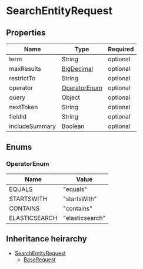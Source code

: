 

# SearchEntityRequest

## Properties

Name | Type | Required
-------- | -------- | --------
term | String | optional
maxResults | [BigDecimal](BigDecimal.md) | optional
restrictTo | String | optional
operator | [OperatorEnum](#OperatorEnum) | optional
query | Object | optional
nextToken | String | optional
fieldId | String | optional
includeSummary | Boolean | optional




## Enums


<a name="OperatorEnum"></a>
### OperatorEnum

Name | Value
---- | -----
EQUALS | &quot;equals&quot;
STARTSWITH | &quot;startsWith&quot;
CONTAINS | &quot;contains&quot;
ELASTICSEARCH | &quot;elasticsearch&quot;






## Inheritance heirarchy


* [SearchEntityRequest](SearchEntityRequest.md)
    * [BaseRequest](BaseRequest.md)
